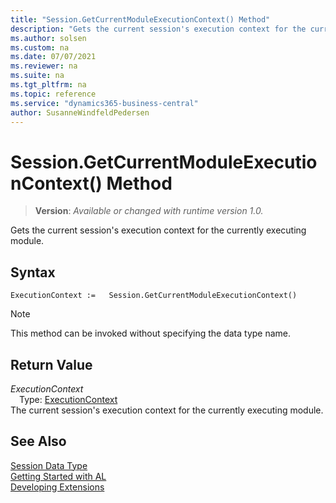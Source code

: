 ```yaml
---
title: "Session.GetCurrentModuleExecutionContext() Method"
description: "Gets the current session's execution context for the currently executing module."
ms.author: solsen
ms.custom: na
ms.date: 07/07/2021
ms.reviewer: na
ms.suite: na
ms.tgt_pltfrm: na
ms.topic: reference
ms.service: "dynamics365-business-central"
author: SusanneWindfeldPedersen
---
```

[//]: # (START>DO_NOT_EDIT)
[//]: # (IMPORTANT:Do not edit any of the content between here and the END>DO_NOT_EDIT.)
[//]: # (Any modifications should be made in the .xml files in the ModernDev repo.)
# Session.GetCurrentModuleExecutionContext() Method
> **Version**: _Available or changed with runtime version 1.0._

Gets the current session's execution context for the currently executing module.


## Syntax
```AL
ExecutionContext :=   Session.GetCurrentModuleExecutionContext()
```
> [!NOTE]
> This method can be invoked without specifying the data type name.


## Return Value
*ExecutionContext*  
&emsp;Type: [ExecutionContext](../executioncontext/executioncontext-option.md)  
The current session's execution context for the currently executing module.


[//]: # (IMPORTANT: END>DO_NOT_EDIT)
## See Also
[Session Data Type](session-data-type.md)  
[Getting Started with AL](../../devenv-get-started.md)  
[Developing Extensions](../../devenv-dev-overview.md)